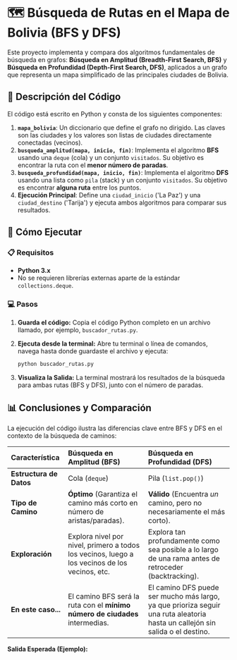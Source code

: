 # 🗺️ Búsqueda de Rutas en el Mapa de Bolivia (BFS y DFS)

Este proyecto implementa y compara dos algoritmos fundamentales de búsqueda en grafos: **Búsqueda en Amplitud (Breadth-First Search, BFS)** y **Búsqueda en Profundidad (Depth-First Search, DFS)**, aplicados a un grafo que representa un mapa simplificado de las principales ciudades de Bolivia.

## 📝 Descripción del Código

El código está escrito en Python y consta de los siguientes componentes:

1.  **`mapa_bolivia`**: Un diccionario que define el grafo no dirigido. Las claves son las ciudades y los valores son listas de ciudades directamente conectadas (vecinos).
2.  **`busqueda_amplitud(mapa, inicio, fin)`**: Implementa el algoritmo **BFS** usando una `deque` (cola) y un conjunto `visitados`. Su objetivo es encontrar la ruta con el **menor número de paradas**.
3.  **`busqueda_profundidad(mapa, inicio, fin)`**: Implementa el algoritmo **DFS** usando una lista como `pila` (stack) y un conjunto `visitados`. Su objetivo es encontrar **alguna ruta** entre los puntos.
4.  **Ejecución Principal**: Define una `ciudad_inicio` ('La Paz') y una `ciudad_destino` ('Tarija') y ejecuta ambos algoritmos para comparar sus resultados.

## 🚀 Cómo Ejecutar

### 📋 Requisitos

* **Python 3.x**
* No se requieren librerías externas aparte de la estándar `collections.deque`.

### 💻 Pasos

1.  **Guarda el código:** Copia el código Python completo en un archivo llamado, por ejemplo, `buscador_rutas.py`.

2.  **Ejecuta desde la terminal:** Abre tu terminal o línea de comandos, navega hasta donde guardaste el archivo y ejecuta:

    ```bash
    python buscador_rutas.py
    ```

3.  **Visualiza la Salida:** La terminal mostrará los resultados de la búsqueda para ambas rutas (BFS y DFS), junto con el número de paradas.

## 📊 Conclusiones y Comparación

La ejecución del código ilustra las diferencias clave entre BFS y DFS en el contexto de la búsqueda de caminos:

| Característica | Búsqueda en Amplitud (BFS) | Búsqueda en Profundidad (DFS) |
| :--- | :--- | :--- |
| **Estructura de Datos** | Cola (`deque`) | Pila (`list.pop()`) |
| **Tipo de Camino** | **Óptimo** (Garantiza el camino más corto en número de aristas/paradas). | **Válido** (Encuentra *un* camino, pero no necesariamente el más corto). |
| **Exploración** | Explora nivel por nivel, primero a todos los vecinos, luego a los vecinos de los vecinos, etc. | Explora tan profundamente como sea posible a lo largo de una rama antes de retroceder (backtracking). |
| **En este caso...** | El camino BFS será la ruta con el **mínimo número de ciudades** intermedias. | El camino DFS puede ser mucho más largo, ya que prioriza seguir una ruta aleatoria hasta un callejón sin salida o el destino. |

**Salida Esperada (Ejemplo):**
